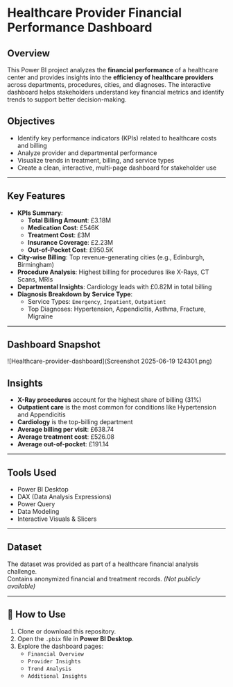 #  Healthcare Provider Financial Performance Dashboard

##  Overview

This Power BI project analyzes the **financial performance** of a healthcare center and provides insights into the **efficiency of healthcare providers** across departments, procedures, cities, and diagnoses. The interactive dashboard helps stakeholders understand key financial metrics and identify trends to support better decision-making.

##  Objectives

- Identify key performance indicators (KPIs) related to healthcare costs and billing
- Analyze provider and departmental performance
- Visualize trends in treatment, billing, and service types
- Create a clean, interactive, multi-page dashboard for stakeholder use

---

##  Key Features

- **KPIs Summary**:
  - **Total Billing Amount**: £3.18M  
  - **Medication Cost**: £546K  
  - **Treatment Cost**: £3M  
  - **Insurance Coverage**: £2.23M  
  - **Out-of-Pocket Cost**: £950.5K  
- **City-wise Billing**: Top revenue-generating cities (e.g., Edinburgh, Birmingham)
- **Procedure Analysis**: Highest billing for procedures like X-Rays, CT Scans, MRIs
- **Departmental Insights**: Cardiology leads with £0.82M in total billing
- **Diagnosis Breakdown by Service Type**:
  - Service Types: `Emergency`, `Inpatient`, `Outpatient`
  - Top Diagnoses: Hypertension, Appendicitis, Asthma, Fracture, Migraine

---

##  Dashboard Snapshot

![Healthcare-provider-dashboard](Screenshot 2025-06-19 124301.png)

##  Insights

- **X-Ray procedures** account for the highest share of billing (31%)
- **Outpatient care** is the most common for conditions like Hypertension and Appendicitis
- **Cardiology** is the top-billing department
- **Average billing per visit**: £638.74  
- **Average treatment cost**: £526.08  
- **Average out-of-pocket**: £191.14

---

##  Tools Used

- Power BI Desktop  
- DAX (Data Analysis Expressions)  
- Power Query  
- Data Modeling  
- Interactive Visuals & Slicers

---

##  Dataset

The dataset was provided as part of a healthcare financial analysis challenge.  
Contains anonymized financial and treatment records. *(Not publicly available)*

---

## 🚀 How to Use

1. Clone or download this repository.
2. Open the `.pbix` file in **Power BI Desktop**.
3. Explore the dashboard pages:
    - `Financial Overview`
    - `Provider Insights`
    - `Trend Analysis`
    - `Additional Insights`
